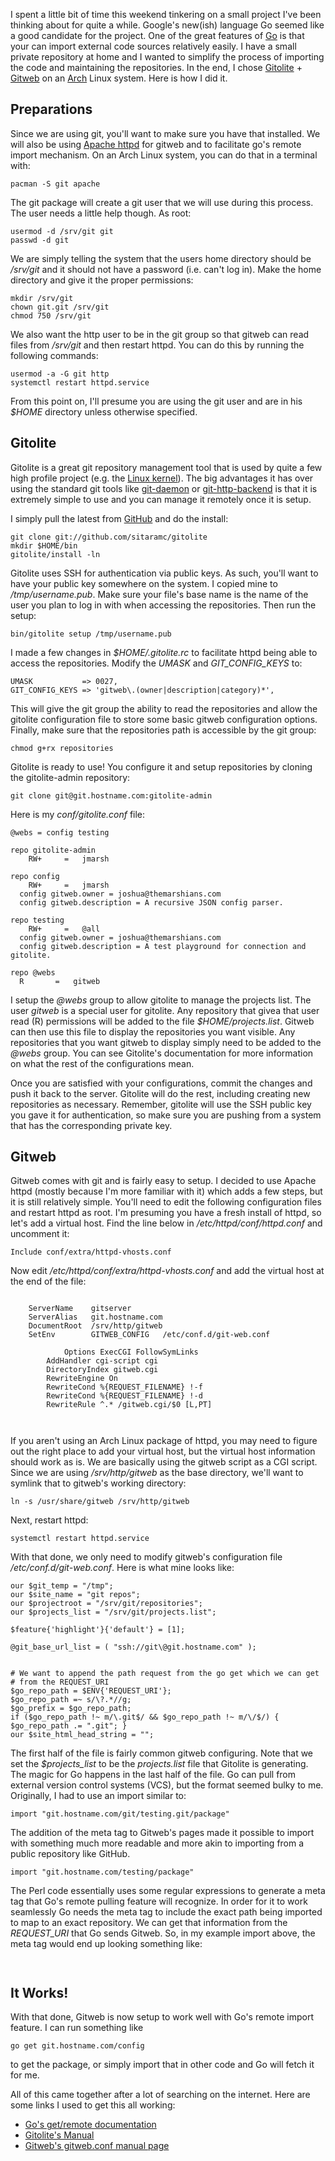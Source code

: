 <!-- Title: Private Git Repos And Go -->
<!-- Author: Joshua Marsh -->
<!-- Tags: git,go -->
<!-- Languages: shell,go,html,php -->

I spent a little bit of time this weekend tinkering on a small project
I've been thinking about for quite a while. Google's new(ish) language
Go seemed like a good candidate for the project. One of the great
features of [Go](http://golang.org/) is that your can import external
code sources relatively easily. I have a small private repository at
home and I wanted to simplify the process of importing the code and
maintaining the repositories. In the end, I chose
[Gitolite](https://github.com/sitaramc/gitolite) +
[Gitweb](https://git.wiki.kernel.org/index.php/Gitweb) on an
[Arch](https://www.archlinux.org/) Linux system. Here is how I did it.

Preparations
------------

Since we are using git, you'll want to make sure you have that
installed. We will also be using
[Apache httpd](http://httpd.apache.org/) for gitweb and to facilitate
go's remote import mechanism. On an Arch Linux system, you can do that
in a terminal with:

<pre><code data-language="shell">pacman -S git apache  
</code></pre>

The git package will create a git user that we will use during this
process. The user needs a little help though. As root:

<pre><code data-language="shell">usermod -d /srv/git git
passwd -d git
</code></pre>

We are simply telling the system that the users home directory should
be */srv/git* and it should not have a password (i.e. can't log
in). Make the home directory and give it the proper permissions:

<pre><code data-language="shell">mkdir /srv/git
chown git.git /srv/git
chmod 750 /srv/git
</code></pre>

We also want the http user to be in the git group so that gitweb can
read files from */srv/git* and then restart httpd. You can do this by
running the following commands:

<pre><code data-language="shell">usermod -a -G git http
systemctl restart httpd.service
</code></pre>

From this point on, I'll presume you are using the git user and are in
his *$HOME* directory unless otherwise specified.

Gitolite
--------

Gitolite is a great git repository management tool that is used by
quite a few high profile project (e.g. the
[Linux kernel](http://git.kernel.org/)). The big advantages it has
over using the standard git tools like
[git-daemon](http://www.kernel.org/pub/software/scm/git/docs/git-daemon.html)
or
[git-http-backend](http://www.kernel.org/pub/software/scm/git/docs/git-http-backend.html)
is that it is extremely simple to use and you can manage it remotely
once it is setup.

I simply pull the latest from [GitHub](https://github.com/) and do the
install:

<pre><code data-language="shell">git clone git://github.com/sitaramc/gitolite
mkdir $HOME/bin
gitolite/install -ln
</code></pre>

Gitolite uses SSH for authentication via public keys. As such, you'll
want to have your public key somewhere on the system. I copied mine to
*/tmp/username.pub*. Make sure your file's base name is the name of the
user you plan to log in with when accessing the repositories. Then run
the setup:

<pre><code data-language="shell">bin/gitolite setup /tmp/username.pub
</code></pre>

I made a few changes in *$HOME/.gitolite.rc* to facilitate httpd being
able to access the repositories. Modify the *UMASK* and
*GIT_CONFIG_KEYS* to:

<pre><code data-language="shell">UMASK           => 0027,
GIT_CONFIG_KEYS => 'gitweb\.(owner|description|category)*',
</code></pre>

This will give the git group the ability to read the repositories and allow the gitolite configuration file to store some basic gitweb configuration options. Finally, make sure that the repositories path is accessible by the git group:

<pre><code data-language="shell">chmod g+rx repositories
</code></pre>

Gitolite is ready to use! You configure it and setup repositories by cloning the gitolite-admin repository:

<pre><code data-language="shell">git clone git@git.hostname.com:gitolite-admin
</code></pre>

Here is my *conf/gitolite.conf* file:

<pre><code data-language="shell">@webs = config testing

repo gitolite-admin
    RW+     =   jmarsh

repo config
    RW+     =   jmarsh
  config gitweb.owner = joshua@themarshians.com
  config gitweb.description = A recursive JSON config parser.

repo testing
    RW+     =   @all
  config gitweb.owner = joshua@themarshians.com
  config gitweb.description = A test playground for connection and gitolite.

repo @webs
  R       =   gitweb
</code></pre>

I setup the *@webs* group to allow gitolite to manage the projects
list. The user *gitweb* is a special user for gitolite. Any repository
that givea that user read \(R) permissions will be added to the file
*$HOME/projects.list*. Gitweb can then use this file to display the
repositories you want visible. Any repositories that you want gitweb
to display simply need to be added to the *@webs* group. You can see
Gitolite's documentation for more information on what the rest of the
configurations mean.

Once you are satisfied with your configurations, commit the changes
and push it back to the server. Gitolite will do the rest, including
creating new repositories as necessary. Remember, gitolite will use
the SSH public key you gave it for authentication, so make sure you
are pushing from a system that has the corresponding private key.

Gitweb
------

Gitweb comes with git and is fairly easy to setup. I decided to use
Apache httpd (mostly because I'm more familiar with it) which adds a
few steps, but it is still relatively simple. You'll need to edit the
following configuration files and restart httpd as root. I'm presuming
you have a fresh install of httpd, so let's add a virtual host. Find
the line below in */etc/httpd/conf/httpd.conf* and uncomment it:

<pre><code data-language="shell">Include conf/extra/httpd-vhosts.conf
</code></pre>

Now edit */etc/httpd/conf/extra/httpd-vhosts.conf* and add the virtual
host at the end of the file:

<pre><code data-language="shell"><VirtualHost *:80>
    ServerName    gitserver
    ServerAlias   git.hostname.com
    DocumentRoot  /srv/http/gitweb
    SetEnv        GITWEB_CONFIG   /etc/conf.d/git-web.conf
    <Directory /srv/http/gitweb>
            Options ExecCGI FollowSymLinks
        AddHandler cgi-script cgi
        DirectoryIndex gitweb.cgi
        RewriteEngine On
        RewriteCond %{REQUEST_FILENAME} !-f
        RewriteCond %{REQUEST_FILENAME} !-d
        RewriteRule ^.* /gitweb.cgi/$0 [L,PT]
    </Directory>
</VirtualHost>
</code></pre>

If you aren't using an Arch Linux package of httpd, you may need to
figure out the right place to add your virtual host, but the virtual
host information should work as is. We are basically using the gitweb
script as a CGI script. Since we are using */srv/http/gitweb* as the
base directory, we'll want to symlink that to gitweb's working
directory:

<pre><code data-language="shell">ln -s /usr/share/gitweb /srv/http/gitweb
</code></pre>

Next, restart httpd:

<pre><code data-language="shell">systemctl restart httpd.service
</code></pre>

With that done, we only need to modify gitweb's configuration file
*/etc/conf.d/git-web.conf*. Here is what mine looks like:

<pre><code data-language="php">our $git_temp = "/tmp";
our $site_name = "git repos";
our $projectroot = "/srv/git/repositories";
our $projects_list = "/srv/git/projects.list";

$feature{'highlight'}{'default'} = [1];

@git_base_url_list = ( "ssh://git\@git.hostname.com" );


# We want to append the path request from the go get which we can get
# from the REQUEST_URI
$go_repo_path = $ENV{'REQUEST_URI'};
$go_repo_path =~ s/\?.*//g;
$go_prefix = $go_repo_path;
if ($go_repo_path !~ m/\.git$/ && $go_repo_path !~ m/\/$/) { $go_repo_path .= ".git"; }
our $site_html_head_string = "";
</code></pre>

The first half of the file is fairly common gitweb configuring. Note
that we set the *$projects_list* to be the *projects.list* file that
Gitolite is generating. The magic for Go happens in the last half of
the file. Go can pull from external version control systems (VCS), but
the format seemed bulky to me. Originally, I had to use an import
similar to:

<pre><code data-language="go">import "git.hostname.com/git/testing.git/package"
</code></pre>

The addition of the meta tag to Gitweb's pages made it possible to
import with something much more readable and more akin to importing
from a public repository like GitHub.

<pre><code data-language="go">import "git.hostname.com/testing/package"
</code></pre>

The Perl code essentially uses some regular expressions to generate a
meta tag that Go's remote pulling feature will recognize. In order for
it to work seamlessly Go needs the meta tag to include the exact path
being imported to map to an exact repository. We can get that
information from the *REQUEST_URI* that Go sends Gitweb. So, in my
example import above, the meta tag would end up looking something
like:

<pre><code data-language="html"><meta name="go-import" content="git.hostname.com/testing git ssh://git\@git.hostname.com/testing.git\"></meta>
</code></pre>

It Works!
---------

With that done, Gitweb is now setup to work well with Go's remote import feature. I can run something like

<pre><code data-language="go">go get git.hostname.com/config
</code></pre>

to get the package, or simply import that in other code and Go will
fetch it for me.

All of this came together after a lot of searching on the
internet. Here are some links I used to get this all working:

* [Go's get/remote documentation](http://golang.org/cmd/go/#hdr-Remote_import_path_syntax)
* [Gitolite's Manual](http://sitaramc.github.com/gitolite/master-toc.html)
* [Gitweb's gitweb.conf manual page](http://www.kernel.org/pub/software/scm/git/docs/gitweb.conf.html)
